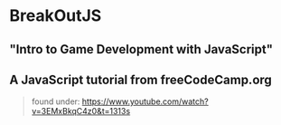 # BreakOutJS

## "Intro to Game Development with JavaScript"

## A JavaScript tutorial from freeCodeCamp.org

> found under:
> https://www.youtube.com/watch?v=3EMxBkqC4z0&t=1313s
